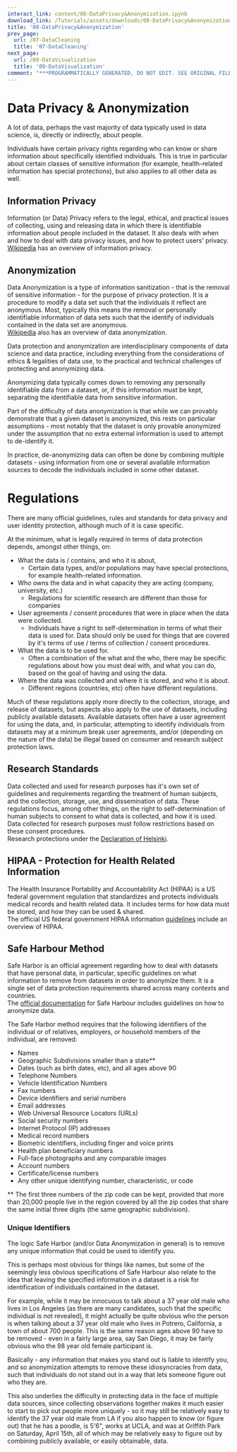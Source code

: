 ```yaml
---
interact_link: content/08-DataPrivacy&Anonymization.ipynb
download_link: /Tutorials/assets/downloads/08-DataPrivacy&Anonymization.ipynb.zip
title: '08-DataPrivacy&Anonymization'
prev_page:
  url: /07-DataCleaning
  title: '07-DataCleaning'
next_page:
  url: /09-DataVisualization
  title: '09-DataVisualization'
comment: "***PROGRAMMATICALLY GENERATED, DO NOT EDIT. SEE ORIGINAL FILES IN /content***"
---
```


# Data Privacy & Anonymization

A lot of data, perhaps the vast majority of data typically used in data science, is, directly or indirectly, about people. 

Individuals have certain privacy rights regarding who can know or share information about specifically identified individuals. This is true in particular about certain classes of sensitive information (for example, health-related information has special protections), but also applies to all other data as well. 

## Information Privacy

<div class="alert alert-success">
Information (or Data) Privacy refers to the legal, ethical, and practical issues of collecting, using and releasing data in which there is identifiable information about people included in the dataset. It also deals with when and how to deal with data privacy issues, and how to protect users' privacy.
</div>

<div class="alert alert-info">
<a href="https://en.wikipedia.org/wiki/Information_privacy" class="alert-link">Wikipedia</a>
has an overview of information privacy.
</div>

## Anonymization

<div class="alert alert-success">
Data Anonymization is a type of information sanitization - that is the removal of sensitive information - for the purpose of privacy protection. It is a procedure to modify a data set such that the individuals it reflect are anonymous. Most, typically this means the removal or personally identifiable information of data sets such that the identify of individuals contained in the data set are anonymous.
</div>

<div class="alert alert-info">
<a href="https://en.wikipedia.org/wiki/Data_anonymization" class="alert-link">Wikipedia</a>
also has an overview of data anonymization.
</div>

Data protection and anonymization are interdisciplinary components of data science and data practice, including everything from the considerations of ethics & legalities of data use, to the practical and technical challenges of protecting and anonymizing data. 

Anonymizing data typically comes down to removing any personally identifiable data from a dataset, or, if this information must be kept, separating the identifiable data from sensitive information. 

Part of the difficulty of data anonymization is that while we can provably demonstrate that a given dataset is anonymized, this rests on particular assumptions - most notably that the dataset is only provable anonymized under the assumption that no extra external information is used to attempt to de-identify it. 

In practice, de-anonymizing data can often be done by combining multiple datasets - using information from one or several available information sources to decode the individuals included in some other dataset. 

# Regulations

There are many official guidelines, rules and standards for data privacy and user identity protection, although much of it is case specific. 

At the minimum, what is legally required in terms of data protection depends, amongst other things, on:
- What the data is / contains, and who it is about, 
    - Certain data types, and/or populations may have special protections, for example health-related information.
- Who owns the data and in what capacity they are acting (company, university, etc.)
    - Regulations for scientific research are different than those for companies
- User agreements / consent procedures that were in place when the data were collected. 
    - Individuals have a right to self-determination in terms of what their data is used for. Data should only be used for things that are covered by it's terms of use / terms of collection / consent procedures.
- What the data is to be used for.
    - Often a combination of the what and the who, there may be specific regulations about how you must deal with, and what you can do, based on the goal of having and using the data.
- Where the data was collected and where it is stored, and who it is about.
    - Different regions (countries, etc) often have different regulations.

Much of these regulations apply more directly to the collection, storage, and release of datasets, but aspects also apply to the use of datasets, including publicly available datasets. Available datasets often have a user agreement for using the data, and, in particular, attempting to identify individuals from datasets may at a minimum break user agreements, and/or (depending on the nature of the data) be illegal based on consumer and research subject protection laws. 

## Research Standards

<div class="alert alert-success">
Data collected and used for research purposes has it's own set of guidelines and requirements regarding the treatment of human subjects, and the collection, storage, use, and dissemination of data. These regulations focus, among other things, on the right to self-determination of human subjects to consent to what data is collected, and how it is used. Data collected for research purposes must follow restrictions based on these consent procedures. 
</div>

<div class="alert alert-info">
Research protections under the
<a href="https://en.wikipedia.org/wiki/Declaration_of_Helsinki" class="alert-link">Declaration of Helsinki</a>.
</div>

## HIPAA - Protection for Health Related Information

<div class="alert alert-success">
The Health Insurance Portability and Accountability Act (HIPAA) is a US federal government regulation that standardizes and protects individuals medical records and health related data. It includes terms for how data must be stored, and how they can be used & shared.
</div>

<div class="alert alert-info">
The official US federal government HIPAA information
<a href="https://www.hhs.gov/hipaa/" class="alert-link">guidelines</a>
include an overview of HIPAA.
</div>

## Safe Harbour Method

<div class="alert alert-success">
Safe Harbor is an official agreement regarding how to deal with datasets that have personal data, in particular, specific guidelines on what information to remove from datasets in order to anonymize them. It is a single set of data protection requirements shared across many contexts and countries. 
</div>

<div class="alert alert-info">
The 
<a href="https://www.hhs.gov/hipaa/for-professionals/privacy/special-topics/de-identification/" class="alert-link">official documentation</a>
for Safe Harbour includes guidelines on how to anonymize data.
</div>

The Safe Harbor method requires that the following identifiers of the individual or of relatives, employers, or household members of the individual, are removed:
- Names
- Geographic Subdivisions smaller than a state**
- Dates (such as birth dates, etc), and all ages above 90
- Telephone Numbers
- Vehicle Identification Numbers
- Fax numbers
- Device identifiers and serial numbers
- Email addresses
- Web Universal Resource Locators (URLs)
- Social security numbers
- Internet Protocol (IP) addresses
- Medical record numbers
- Biometric identifiers, including finger and voice prints
- Health plan beneficiary numbers
- Full-face photographs and any comparable images
- Account numbers
- Certificate/license numbers
- Any other unique identifying number, characteristic, or code


** The first three numbers of the zip code can be kept, provided that more than 20,000 people live in the region covered by all the zip codes that share the same initial three digits (the same geographic subdivision). 

### Unique Identifiers

The logic Safe Harbor (and/or Data Anonymization in general) is to remove any unique information that could be used to identify you. 

This is perhaps most obvious for things like names, but some of the seemingly less obvious specifications of Safe Harbour also relate to the idea that leaving the specified information in a dataset is a risk for identification of individuals contained in the dataset. 

For example, while it may be innocuous to talk about a 37 year old male who lives in Los Angeles (as there are many candidates, such that the specific individual is not revealed), it might actually be quite obvious who the person is when talking about a 37 year old male who lives in Potrero, California, a town of about 700 people. This is the same reason ages above 90 have to be removed - even in a fairly large area, say San Diego, it may be fairly obvious who the 98 year old female participant is. 

Basically - any information that makes you stand out is liable to identify you, and so anonymization attempts to remove these idiosyncracies from data, such that individuals do not stand out in a way that lets someone figure out who they are.

This also underlies the difficulty in protecting data in the face of multiple data sources, since collecting observations together makes it much easier to start to pick out people more uniquely - so it may still be relatively easy to identify the 37 year old male from LA if you also happen to know (or figure out) that he has a poodle, is 5'6", works at UCLA, and was at Griffith Park on Saturday, April 15th, all of which may be relatively easy to figure out by combining publicly available, or easily obtainable, data.
